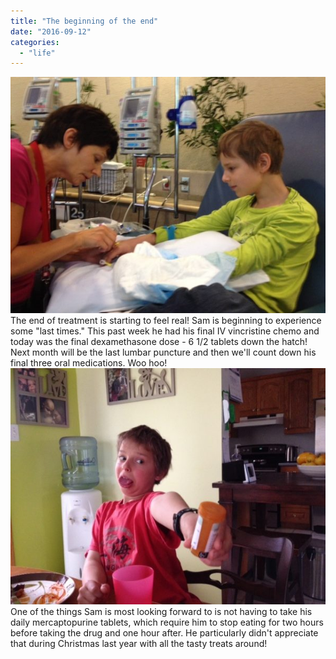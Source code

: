 ```yaml
---
title: "The beginning of the end"
date: "2016-09-12"
categories: 
  - "life"
---
```


![image-1](images/Image-1-600x450.jpg)The end of treatment is starting to feel real! Sam is beginning to experience some "last times." This past week he had his final IV vincristine chemo and today was the final dexamethasone dose - 6 1/2 tablets down the hatch! Next month will be the last lumbar puncture and then we'll count down his final three oral medications. Woo hoo! ![image](images/Image-600x450.jpg) One of the things Sam is most looking forward to is not having to take his daily mercaptopurine tablets, which require him to stop eating for two hours before taking the drug and one hour after. He particularly didn't appreciate that during Christmas last year with all the tasty treats around!
